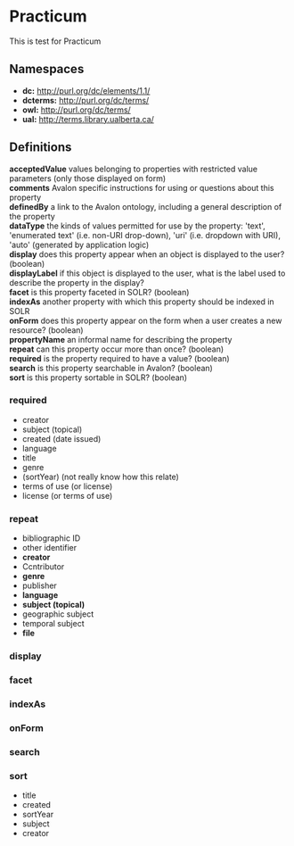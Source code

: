 # Practicum
This is test for Practicum

## Namespaces
* **dc:** http://purl.org/dc/elements/1.1/ 
* **dcterms:**  http://purl.org/dc/terms/ 
* **owl:** http://purl.org/dc/terms/ 
* **ual:** http://terms.library.ualberta.ca/  

## Definitions
   **acceptedValue** values belonging to properties with restricted value parameters (only those displayed on form)  
   **comments** Avalon specific instructions for using or questions about this property  
   **definedBy** a link to the Avalon ontology, including a general description of the property  
   **dataType** the kinds of values permitted for use by the property: 'text', 'enumerated text' (i.e. non-URI drop-down), 'uri' (i.e. dropdown with URI), 'auto' (generated by application logic)  
   **display** does this property appear when an object is displayed to the user? (boolean)  
   **displayLabel** if this object is displayed to the user, what is the label used to describe the property in the display?  
   **facet** is this property faceted in SOLR? (boolean)  
   **indexAs** another property with which this property should be indexed in SOLR  
   **onForm** does this property appear on the form when a user creates a new resource? (boolean)  
   **propertyName** an informal name for describing the property  
   **repeat** can this property occur more than once? (boolean)  
   **required** is the property required to have a value? (boolean)  
   **search** is this property searchable in Avalon? (boolean)  
   **sort** is this property sortable in SOLR? (boolean)  
### required 
  * creator  
  * subject (topical)
  * created (date issued)
  * language
  * title 
  * genre 
  * (sortYear) (not really know how this relate)
  * terms of use (or license)
  * license (or terms of use)

### repeat
  * bibliographic ID
  * other identifier
  * **creator**
  * Ccntributor
  * **genre**
  * publisher
  * **language**
  * **subject (topical)**
  * geographic subject
  * temporal subject
  * **file**

### display
### facet
### indexAs
### onForm
### search
### sort
  * title
  * created
  * sortYear
  * subject
  * creator
